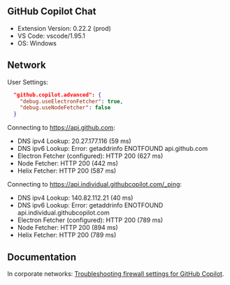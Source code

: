 ## GitHub Copilot Chat

- Extension Version: 0.22.2 (prod)
- VS Code: vscode/1.95.1
- OS: Windows

## Network

User Settings:
```json
  "github.copilot.advanced": {
    "debug.useElectronFetcher": true,
    "debug.useNodeFetcher": false
  }
```

Connecting to https://api.github.com:
- DNS ipv4 Lookup: 20.27.177.116 (59 ms)
- DNS ipv6 Lookup: Error: getaddrinfo ENOTFOUND api.github.com
- Electron Fetcher (configured): HTTP 200 (627 ms)
- Node Fetcher: HTTP 200 (442 ms)
- Helix Fetcher: HTTP 200 (587 ms)

Connecting to https://api.individual.githubcopilot.com/_ping:
- DNS ipv4 Lookup: 140.82.112.21 (40 ms)
- DNS ipv6 Lookup: Error: getaddrinfo ENOTFOUND api.individual.githubcopilot.com
- Electron Fetcher (configured): HTTP 200 (789 ms)
- Node Fetcher: HTTP 200 (894 ms)
- Helix Fetcher: HTTP 200 (789 ms)

## Documentation

In corporate networks: [Troubleshooting firewall settings for GitHub Copilot](https://docs.github.com/en/copilot/troubleshooting-github-copilot/troubleshooting-firewall-settings-for-github-copilot).